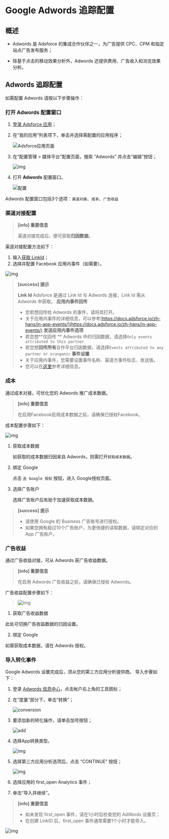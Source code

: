 # **Google Adwords 追踪配置**

## **概述**

* Adwords 是 Adsforce 的集成合作伙伴之一，为广告提供 CPC、CPM 和指定站点广告发布服务；

* 除基于点击的移动效果分析外，Adwords 还提供费用、广告收入和浏览效果分析。

## **Adwords 追踪配置**

  如需配置 Adwords 请按以下步骤操作：

### 打开 Adwords 配置窗口

   1. [登录 Adsforce 应用](<https://demo-portal.adsforce.io/login>)；
  
   2. 在“我的应用”列表项下，单击并选择需配置的应用程序；
  
       ![Adsforce应用页面](Adsforce应用页面.PNG)
  
   3. 在“配置管理 > 媒体平台”配置页面，搜索 “Adwords” 并点击“编辑”按钮；
  
      ![img](Adwords1.png)
  
   5. 打开 **Adwords** 配置窗口。 

      ![配置](配置.png)

Adwords 配置窗口包括3个选项：`渠道对接`、`成本`、`广告收益` 

### 渠道对接配置

> **[info] 重要信息**
>
> 渠道对接完成后，便可获取**归因数据**。

渠道对接配置方法如下：

1. 输入[获取 LinkId](linkid/README.md)；
2. 选择并配置 Facebook 应用内事件（如需要）。

![img](Adwords2.png)


> **[success] 提示**
>
> **Link Id**
> Adsforce 是通过 Link Id 与 Adwords 连接，Link Id 需从 Adwords 中获取。
> **应用内事件回传**
> * 您若想回传给 Adwords 的事件，请将其打开。
> * 关于应用内事件的详细信息，可以参考[https://docs.adsforce.io/zh-hans/in-app-events/](https://docs.adsforce.io/zh-hans/in-app-events/)
> **发送应用内事件选项**
> * 若您想**仅回传 ** Adwords 中的归因数据，请选择`Only events attributed to this partner`
> * 若您想**回传所有**合作平台归因数据，请选择`Events attributed to any partner or oranganic`
> **事件设置**
> * 关于应用内事件，您需要设置事件名称、渠道方事件标志、发送值。
> * 您可以在[这里](../in-app-events/README.md)参考详细信息。

### 成本
通过成本对接，可优化您的 Adwords 推广成本数据。

> **[info] 重要信息**
>
> 在启用Facebook启用成本数据之前，请确保已授权Facebook。

成本配置步骤如下：

![img](Adwords3.png)

1. 获取成本数据

   如获取的成本数据归因来自 Adwords，则需打开`获取成本数据`。

2. 绑定 Google

   点击 `去 Google 授权` 按钮，进入 Google授权页面。

3. 选择广告账户

   选择广告账户后有助于加速获取成本数据。

> **[success] 提示**
>
> * 请使用 Google 的 Business 广告账号进行授权。
> * 如果您拥有超过10个广告账户，为更快捷的读取数据，请绑定对应的 App 广告账户。

### 广告收益

通过广告收益对接，可从 Adwords 获广告收益数据。

> **[info] 重要信息**
>
> 在启用 Adwords 广告收益之前，请确保已授权 Adwords。

广告收益配置步骤如下：
> ![img](Adwords4.png) 

1. 获取广告收益数据

 此处可切换广告收益数据的归因设置。

2. 绑定 Google

 如需获取成本数据，请在 Adwords 授权。

### 导入转化事件

Google Adwords 设置完成后，须从您的第三方应用分析提供商。
导入步骤如下：

1. 登录 [Adwords 信息中心](<https://ads.google.com/>)，点击帐户右上角的工具图标；

2. 在“度量”部分下，单击“转换”；

   ![conversion](conversion.png)

3. 要添加新的转化操作，请单击加号按钮；

   ![add](add.png)

4. 选择App转换类型。

   ![img](6.png)

5. 选择第三方应用分析选项后，点击 “CONTINUE” 按钮；

   ![img](7.png)

6. 选择应用的 first_open Analytics 事件；

7. 单击“导入并继续”。

> **[info] 重要信息**
>
> * 如未发现 first_open 事件，请在1小时后检查您的 AdWords 设置页；
> * 在创建 LinkID 后，first_open 事件通常需要1个小时才能导入。

![img](8.png)

